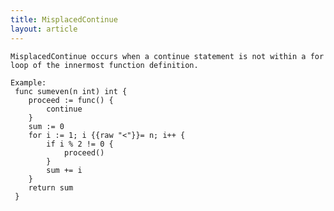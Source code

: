 ```yaml
---
title: MisplacedContinue
layout: article
---
```

<!-- Copyright 2023 The Go Authors. All rights reserved.
     Use of this source code is governed by a BSD-style
     license that can be found in the LICENSE file. -->

<!-- Code generated by generrordocs.go; DO NOT EDIT. -->

```
MisplacedContinue occurs when a continue statement is not within a for
loop of the innermost function definition.

Example:
 func sumeven(n int) int {
 	proceed := func() {
 		continue
 	}
 	sum := 0
 	for i := 1; i {{raw "<"}}= n; i++ {
 		if i % 2 != 0 {
 			proceed()
 		}
 		sum += i
 	}
 	return sum
 }
```


